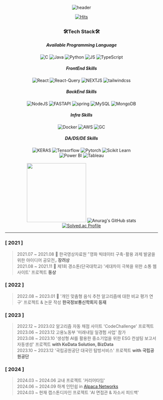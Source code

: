 <div align="center">
  
  ![header](https://capsule-render.vercel.app/api?type=waving&color=timeAuto&height=300&section=header&text=Min%20Gyu&fontSize=90)
  
  [![Hits](https://hits.seeyoufarm.com/api/count/incr/badge.svg?url=https%3A%2F%2Fgithub.com%2FWaRoong2&count_bg=%2327364B&title_bg=%235F7D82&icon=&icon_color=%23FFFFFF&title=hits&edge_flat=false)]([https://hits.seeyoufarm.com](https://github.com/parkmingue00))
  
  
  ##
  ### 🛠Tech Stack🛠
  ##### Available Programming Language
  ![C](https://img.shields.io/badge/c-%2300599C.svg?style=for-the-badge&logo=c&logoColor=white)
  ![Java](https://img.shields.io/badge/java-%23ED8B00.svg?style=for-the-badge&logo=java&logoColor=white)
  ![Python](https://img.shields.io/badge/python-3670A0?style=for-the-badge&logo=python&logoColor=white)
  ![JS](https://img.shields.io/badge/JavaScript-F7DF1E.svg?style=for-the-badge&logo=javascript&logoColor=white)
  ![TypeScript](https://img.shields.io/badge/TypeScript-007ACC?style=for-the-badge&logo=typescript&logoColor=white)

  ##### FrontEnd Skills
  ![React](https://img.shields.io/badge/react-blue.svg?style=for-the-badge&logo=react&logoColor=white)
  ![React-Query](https://img.shields.io/badge/reactquery-FF4154.svg?style=for-the-badge&logo=reactquery&logoColor=white)
  ![[NEXTJS](https://img.shields.io/badge/nextjs-blue.svg?style=for-the-badge&logo=nextjs&logoColor=white)](https://img.shields.io/badge/Next.js-000?logo=nextdotjs&logoColor=fff&style=for-the-badge)
  ![tailwindcss](https://img.shields.io/badge/Tailwind_CSS-38B2AC?style=for-the-badge&logo=tailwind-css&logoColor=white)   
  ##### BackEnd Skills
  ![NodeJS](https://img.shields.io/badge/node.js-green.svg?style=for-the-badge&logo=node.js&logoColor=white)
  ![FASTAPI](https://img.shields.io/badge/fastapi-009688.svg?style=for-the-badge&logo=fastapi&logoColor=white)
  ![spring](https://img.shields.io/badge/spring-6DB33F.svg?style=for-the-badge&logo=spring&logoColor=white)
  ![MySQL](https://img.shields.io/badge/mysql-3670A0.svg?style=for-the-badge&logo=mysql&logoColor=white)
  ![MongoDB](https://img.shields.io/badge/MongoDB-4EA94B?style=for-the-badge&logo=mongodb&logoColor=white)   
  ##### Infra Skills
  ![Docker](https://img.shields.io/badge/docker-%230db7ed.svg?style=for-the-badge&logo=docker&logoColor=white)
  ![AWS](https://img.shields.io/badge/Amazon_AWS-232F3E?style=for-the-badge&logo=amazon-aws&logoColor=white)
  ![GC](https://img.shields.io/badge/Google_Cloud-4285F4?style=for-the-badge&logo=google-cloud&logoColor=white)

  ##### DA/DS/DE Skills
  ![KERAS](https://img.shields.io/badge/keras-red.svg?style=for-the-badge&logo=keras&logoColor=white)
  ![Tensorflow](https://img.shields.io/badge/tensorflow-FF6F00.svg?style=for-the-badge&logo=tensorflow&logoColor=white)
  ![Pytorch](https://img.shields.io/badge/pytorch-EE4C2C.svg?style=for-the-badge&logo=pytorch&logoColor=white)
  ![Scikit Learn](https://img.shields.io/badge/sckikitlearn-green.svg?style=for-the-badge&logo=scikit-learn&logoColor=white)
  <br/>
  ![Power BI](https://img.shields.io/badge/powerbi-yellow.svg?style=for-the-badge&logo=powerbi&logoColor=white)
  ![Tableau](https://img.shields.io/badge/tableau-blue.svg?style=for-the-badge&logo=tableau&logoColor=white)
  <br/><br/>
  <img src="https://github-readme-stats.vercel.app/api/top-langs/?username=parkm2ngyu00&layout=compact" height="195px">
  ![Anurag's GitHub stats](https://github-readme-stats.vercel.app/api?username=parkm2ngyu00&show_icons=true&theme=transparent)
  <br/>
  [![Solved.ac Profile](http://mazassumnida.wtf/api/v2/generate_badge?boj=parkm2ngyu00)](https://solved.ac/parkm2ngyu00/)
  
</div>

---  
### [ 2021 ]  
>2021.07 ~ 2021.08 🥉 한국영상자료원 ⌜영화 빅데이터 구축･활용 과제 발굴을 위한 아이디어 공모전⌟ **장려상**     
>2021.08 ~ 2021.11 🥉 제1회 경소톤(단국대학교) '세대차이 극복을 위한 소통 웹사이트' 프로젝트 **동상**  
### [ 2022 ]   
>2022.08 ~ 2023.01 📖 '개인 맞춤형 음식 추천 알고리즘에 대한 비교 평가 연구' 프로젝트 & 논문 작성 **한국정보통신학회지 등재**
### [ 2023 ]
>2022.12 ~ 2023.02 알고리즘 자동 채점 사이트 'CodeChallenge' 프로젝트   
>2023.06 ~ 2023.12 고용노동부 '미래내일 일경험 사업' 참가   
>2023.08 ~ 2023.10 '생성형 AI를 활용한 중소기업을 위한 ESG 컨설팅 보고서 자동생성' 프로젝트 **with KoData Solution, BizData**   
>2023.10 ~ 2023.12 '국립공원공단 대국민 탐방서비스' 프로젝트 **with 국립공원공단**
### [ 2024 ]
>2024.03 ~ 2024.06 교내 프로젝트 '커리어타임'   
>2024.06 ~ 2024.09 하계 인턴쉽 in [Alpaca Networks](https://www.alpacanetworks.com/)   
>2024.03 ~ 현재 캡스톤디자인 프로젝트 'AI 면접관 & 자소서 피드백'
